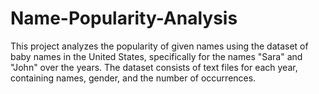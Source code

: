 # Name-Popularity-Analysis
This project analyzes the popularity of given names using the dataset of baby names in the United States, specifically for the names "Sara" and "John" over the years. The dataset consists of text files for each year, containing names, gender, and the number of occurrences.
